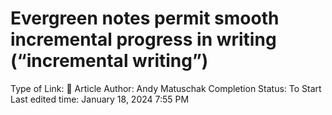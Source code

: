 # Evergreen notes permit smooth incremental progress in writing (“incremental writing”)

Type of Link: 📝 Article
Author: Andy Matuschak
Completion Status: To Start
Last edited time: January 18, 2024 7:55 PM